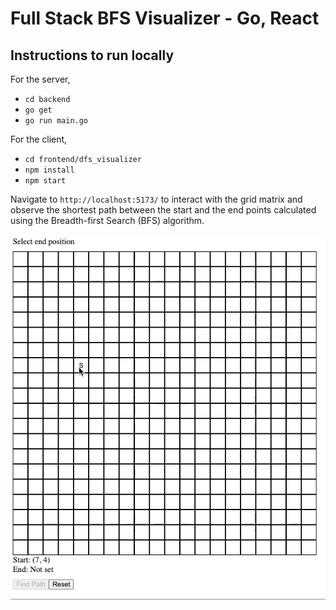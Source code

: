 # Full Stack BFS Visualizer - Go, React

## Instructions to run locally

For the server,

- `cd backend`
- `go get`
- `go run main.go`

For the client,

- `cd frontend/dfs_visualizer`
- `npm install`
- `npm start`

Navigate to `http://localhost:5173/` to interact with the grid matrix and observe the shortest path between the start and the end points calculated using the Breadth-first Search (BFS) algorithm.

!["BFS Visualizer demo GIF"](bfs-demo.gif)
